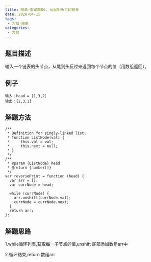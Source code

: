 ```yaml
---
title: 简单-面试题06. 从尾到头打印链表
date: 2020-04-15
tags:
 - 力扣-简单
categories: 
 - 力扣
---
```


## 题目描述
输入一个链表的头节点，从尾到头反过来返回每个节点的值（用数组返回）。
## 例子
```
输入：head = [1,3,2]
输出：[2,3,1]
```

## 解题方法

```
/**
 * Definition for singly-linked list.
 * function ListNode(val) {
 *     this.val = val;
 *     this.next = null;
 * }
 */
/**
 * @param {ListNode} head
 * @return {number[]}
 */
var reversePrint = function (head) {
  var arr = [];
  var currNode = head;

  while (currNode) {
    arr.unshift(currNode.val);
    currNode = currNode.next;
  }
  return arr;
};
```
## 解题思路

1.while循环列表,获取每一子节点的值,unshift 尾部添加数组arr中

2.循环结束,return 数组arr